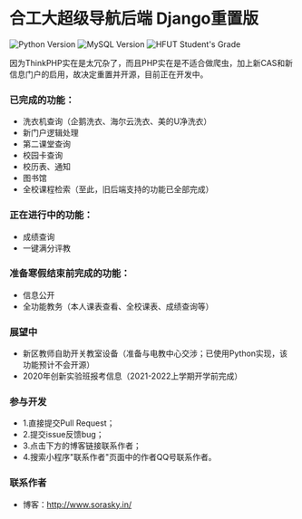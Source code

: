 # 合工大超级导航后端 Django重置版
![Python Version](https://img.shields.io/badge/Python-3.5+-green.svg)
![MySQL Version](https://img.shields.io/badge/MySQL-5.7+-green.svg)
![HFUT Student's Grade](https://img.shields.io/badge/HFUT-2017+-yellow.svg)

因为ThinkPHP实在是太冗杂了，而且PHP实在是不适合做爬虫，加上新CAS和新信息门户的启用，故决定重置并开源，目前正在开发中。

### 已完成的功能：
- 洗衣机查询（企鹅洗衣、海尔云洗衣、美的U净洗衣）
- 新门户逻辑处理
- 第二课堂查询
- 校园卡查询
- 校历表、通知
- 图书馆
- 全校课程检索（至此，旧后端支持的功能已全部完成）

### 正在进行中的功能：
- 成绩查询
- 一键满分评教

### 准备寒假结束前完成的功能：
- 信息公开
- 全功能教务（本人课表查看、全校课表、成绩查询等）

### 展望中
- 新区教师自助开关教室设备（准备与电教中心交涉；已使用Python实现，该功能预计不会开源）
- 2020年创新实验班报考信息（2021-2022上学期开学前完成）

### 参与开发
- 1.直接提交Pull Request；
- 2.提交issue反馈bug；
- 3.点击下方的博客链接联系作者；
- 4.搜索小程序"联系作者"页面中的作者QQ号联系作者。

### 联系作者
- 博客：http://www.sorasky.in/
